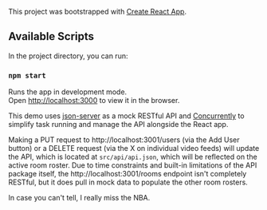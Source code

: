 This project was bootstrapped with [Create React App](https://github.com/facebook/create-react-app).

## Available Scripts

In the project directory, you can run:

### `npm start`

Runs the app in development mode.<br />
Open [http://localhost:3000](http://localhost:3000) to view it in the browser.

This demo uses [json-server](https://github.com/typicode/json-server) as a mock RESTful API and [Concurrently](https://www.npmjs.com/package/concurrently) to simplify task running and manage the API alongside the React app.

Making a PUT request to http://localhost:3001/users (via the Add User button) or a DELETE request (via the X on individual video feeds) will update the API, which is located at `src/api/api.json`, which will be reflected on the active room roster. Due to time constraints and built-in limitations of the API package itself, the http://localhost:3001/rooms endpoint isn't completely RESTful, but it does pull in mock data to populate the other room rosters.

In case you can't tell, I really miss the NBA.
